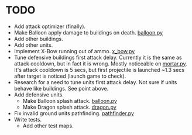 # TODO

- Add attack optimizer (finally).
- Make Balloon apply damage to buildings on death. [balloon.py](../../cocsim/units/balloon.py)
- Add other buildings.
- Add other units.
- Implement X-Bow running out of ammo. [x_bow.py](../../cocsim/buildings/x_bow.py)
- Tune defensive buildings first attack delay. Currently it is the same as attack cooldown, but in fact it is wrong. Mostly noticeable on [mortar.py](../../cocsim/buildings/mortar.py). It's attack cooldown is 5 secs, but first projectile is launched ~1.3 secs after target is noticed (launch game to check).
- Research for a need to tune units first attack delay. Not sure if units behave like buildings. See point above.
- Add defensive units.
  - Make Balloon splash attack. [balloon.py](../../cocsim/units/baloon.py)
  - Make Dragon splash attack. [dragon.py](../../cocsim/units/dragon.py)
- Fix invalid ground units pathfinding. [pathfinder.py](../../cocsim/pathfinder.py)
- Write tests.
  - Add other test maps.

